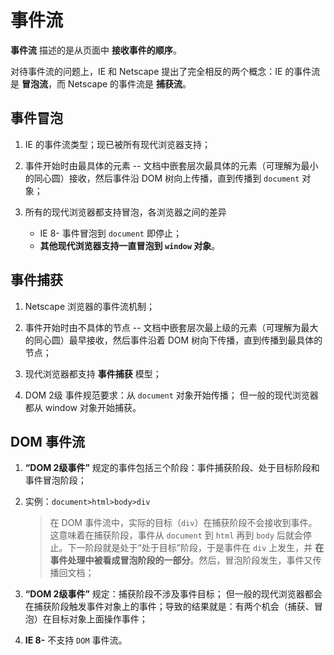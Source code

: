 # 事件流
**事件流** 描述的是从页面中 **接收事件的顺序**。

对待事件流的问题上，IE 和 Netscape 提出了完全相反的两个概念：IE 的事件流是 **冒泡流**，而 Netscape 的事件流是 **捕获流**。

## 事件冒泡
1. IE 的事件流类型；现已被所有现代浏览器支持；

2. 事件开始时由最具体的元素 -- 文档中嵌套层次最具体的元素（可理解为最小的同心圆）接收，然后事件沿 DOM 树向上传播，直到传播到 `document` 对象；

3. 所有的现代浏览器都支持冒泡，各浏览器之间的差异
    * IE 8- 事件冒泡到 `document` 即停止；
    * **其他现代浏览器支持一直冒泡到 `window` 对象**。

## 事件捕获
1. Netscape 浏览器的事件流机制；

2. 事件开始时由不具体的节点 -- 文档中嵌套层次最上级的元素（可理解为最大的同心圆）最早接收，然后事件沿着 DOM 树向下传播，直到传播到最具体的节点；

3. 现代浏览器都支持 **事件捕获** 模型；

4. DOM 2级 事件规范要求：从 `document` 对象开始传播；
    但一般的现代浏览器都从 window 对象开始捕获。

## DOM 事件流
1. **“DOM 2级事件”** 规定的事件包括三个阶段：事件捕获阶段、处于目标阶段和事件冒泡阶段；

2. 实例：`document>html>body>div`
    > 在 DOM 事件流中，实际的目标（`div`）在捕获阶段不会接收到事件。这意味着在捕获阶段，事件从 `document` 到 `html` 再到 `body` 后就会停止。下一阶段就是处于“处于目标”阶段，于是事件在 `div` 上发生，并 **在事件处理中被看成冒泡阶段的一部分**。然后，冒泡阶段发生，事件又传播回文档；

3. **“DOM 2级事件”** 规定：捕获阶段不涉及事件目标；
    但一般的现代浏览器都会在捕获阶段触发事件对象上的事件；导致的结果就是：有两个机会（捕获、冒泡）在目标对象上面操作事件；

4. **IE 8-** 不支持 `DOM` 事件流。
